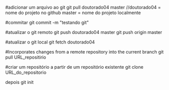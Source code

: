 #adicionar um arquivo ao git
git pull doutorado04 master //doutorado04 = nome do projeto no github  master = nome do projeto localmente

#commitar
git commit -m "testando git"

#atualizar o git remoto
git push doutorado04 master
git push origin master

#atualizar o git local
git fetch doutorado04

#Incorporates changes from a remote repository into the current branch
git pull URL_repositirio

#criar um repositório a partir de um repositório existente
git clone URL_do_repositorio

depois git init
